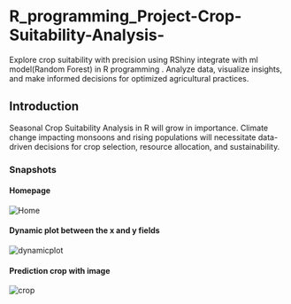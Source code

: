 # R_programming_Project-Crop-Suitability-Analysis-
Explore crop suitability with precision using RShiny integrate with ml model(Random Forest) in R programming . Analyze data, visualize insights, and make informed decisions for optimized agricultural practices.
## Introduction
Seasonal Crop Suitability Analysis in R will grow in importance. Climate change impacting monsoons and rising populations will necessitate data-driven decisions for crop selection, resource allocation, and sustainability. 
### Snapshots
#### Homepage
![Home](https://github.com/Ds10011003/R_programming_Project-Crop-Suitability-Analysis-/assets/115359474/1d4bba60-3eaf-46ad-8ace-6e5968c6b7e3)
#### Dynamic plot between the x and y fields 
![dynamicplot](https://github.com/Ds10011003/R_programming_Project-Crop-Suitability-Analysis-/assets/115359474/1a6d1432-8124-4a64-8b2d-c97c00b067a4)
#### Prediction crop with image
![crop](https://github.com/Ds10011003/R_programming_Project-Crop-Suitability-Analysis-/assets/115359474/8f445aff-68ad-4578-9259-8c83822b1232)
